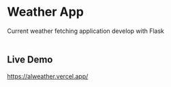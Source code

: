 # Weather App
Current weather fetching application develop with Flask <br><br>

## Live Demo 
https://alweather.vercel.app/